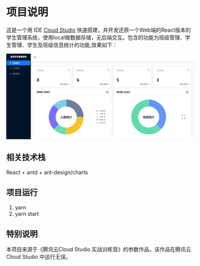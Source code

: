 # 项目说明

这是一个用 IDE [Cloud Studio](https://www.cloudstudio.net/?utm=csdn) 快速搭建，并开发还原一个Web端的React版本的学生管理系统，使用local做数据存储，无后端交互。包含的功能为班级管理、学生管理、学生及班级信息统计的功能,效果如下：

![](./stdoverview.png)
## 相关技术栈

React + antd + ant-design/charts

## 项目运行
1. yarn
2. yarn start

## 特别说明
本项目来源于《腾讯云Cloud Studio 实战训练营》的参数作品，该作品在腾讯云Cloud Studio 中运行无误。
